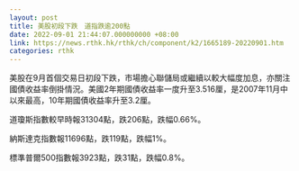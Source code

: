 ```yaml
---
layout: post
title: 美股初段下跌　道指跌逾200點
date: 2022-09-01 21:44:07.000000000 +08:00
link: https://news.rthk.hk/rthk/ch/component/k2/1665189-20220901.htm
categories: rthk
---
```


美股在9月首個交易日初段下跌，市場擔心聯儲局或繼續以較大幅度加息，亦關注國債收益率倒掛情況。美國2年期國債收益率一度升至3.516厘，是2007年11月中以來最高，10年期國債收益率升至3.2厘。

道瓊斯指數較早時報31304點，跌206點，跌幅0.66%。

納斯達克指數報11696點，跌119點，跌幅1%。

標準普爾500指數報3923點，跌31點，跌幅0.8%。
